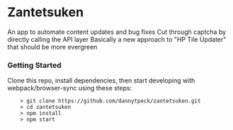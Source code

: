 # Zantetsuken

An app to automate content updates and bug fixes
Cut through captcha by directly calling the API layer
Basically a new approach to "HP Tile Updater" that should be more evergreen

### Getting Started ###

Clone this repo, install dependencies, then start developing with webpack/browser-sync using these steps:

```
	> git clone https://github.com/dannytpeck/zantetsuken.git
	> cd zantetsuken
	> npm install
	> npm start
```
